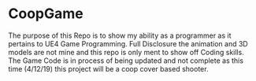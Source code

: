 # CoopGame
The purpose of this Repo is to show my ability as a programmer as it pertains to UE4 Game Programming. Full Disclosure the animation and 3D models are not mine and this repo is only ment to show off Coding skills. The Game Code is in process of being updated and not complete as this time (4/12/19) this project will be a coop cover based shooter.
